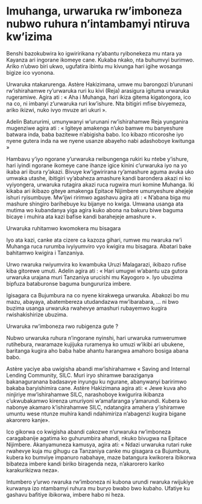 # Imuhanga, urwaruka rw’imboneza nubwo ruhura n’intambamyi ntiruva kw’izima

Benshi bazokubwira ko igwiririkana ry’abantu ryibonekeza mu ntara ya Kayanza ari ingorane ikomeye cane. Kukaba nkako, nta buhumvyi burimwo. Ariko n’ubwo biri ukwo, ugufatira ibintu mu kivunga hari igihe wosanga bigize ico vyonona.

Urwaruka ntakarurenga. Astère Hakizimana, umwe mu barongozi b’urunani rw’ishirahamwe ry’urwaruka ruri ku kivi (Reja) arasigura igituma urwaruka rugeramiwe. Agira ati : « Aha i Muhanga, hari ikiza gitema kigatongora, ico na co, ni imbanyi z’urwaruka ruri kw’ishure. Nta bitigiri mfise bivyemeza, ariko ikizwi, nuko ivyo mvuze ari ukuri ».

Adelin Batururimi, umunywanyi w’urunani rw’ishirahamwe Reja yunganira mugenziwe agira ati : « Igiteye amakenga n’uko bamwe mu banyeshure batwara inda, baba bazitewe n’abigisha babo. Ico kibazo nticoroshe iyo nyene gutera inda na we nyene usanze abayeho nabi adashoboye kwitunga »

Hambavu y’iyo ngorane y’urwaruka rwibungenga rukiri ku ntebe y’ishure, hari iyindi ngorane ikomeye cane ihanze igice kinini c’urwaruka iyo na yo ikaba ari ibura ry’akazi. Bivuye kw’igwirirana ry’amashure aguma avuka uko umwaka utashe, ibitigiri vy’abaheza amashure kandi barondera akazi ni ko vyiyongera, urwaruka rutagira akazi ruca rugwira muri komine Muhanga. Iki kikaba ari ikibazo giteye amakenga Epitace Nijimbere umunyeshure ahejeje ishuri ryisumbuye. Mw’ijwi ririmwo agashavu agira ati : « N’abana biga mu mashure shingiro barihebuye ku bijanye no kwiga. Umwana usanga ata mutima wo kubandanya yiga agira kuko abona na bakuru biwe baguma bicaye i muhira ata kazi bafise kandi barahejeje amashure ».

Urwaruka ruhitamwo kwomokera mu bisagara

Iyo ata kazi, canke ata cizere ca kazoza gihari, rumwe mu rwaruka rw’i Muhanga ruca rurumba ivyiyumviro vyo kwigira mu bisagara. Abatari bake bahitamwo kwigira i Tanzaniya.

Urwo rwaruka rwiyumvira ko kwambuka Uruzi Malagarazi, ikibazo rufise kiba gitorewe umuti. Adelin agira ati : « Hari umugwi w’abantu uza gutora urwaruka urajana muri Tanzaniya urucishi mu Kayogoro ». Iyo ubuzima bipfuza bataburonse baguma bungururiza imbere.

Igisagara ca Bujumbura na co nyene kirakwega urwaruka. Abakozi bo mu mazu, abayaya, abatembereza utudandazwa mw’ibarabara, … ni bwo buzima usanga urwaruka rwahevye amashuri rubayemwo kugira rwishakishirize ubuzima.

Urwaruka rw’imboneza rwo rubigenza gute ?

Nubwo urwaruka ruhura n’ingorane nyinshi, hari urwaruka rumwerumwe rutihebura, rwaramaze kujijuka ruramenya ko umuzi w’ikibi ari ubukene, baritanga kugira aho baba habe ahantu harangwa amahoro bosiga abana babo.

Astère yaciye aba uwigisha abandi mw’ishirahamwe « Saving and Internal Lending Community, SILC. Muri iryo shiramwe baraziganya bakanaguranana badasavye inyungu ku ngurane, abanywanyi baririmwo bakaba baryishimira cane. Astère Hakizimana agira ati: « Jewe kuva aho ninjiriye mw’ishirahamwe SILC, narashoboye kwigurira ikibanza c’ukwubakamwo kirenza umuriyoni w’amafaranga y’amarundi. Kubera ko nabonye akamaro k’ishirahamwe SILC, ndatangira amahera y’ishiramwe umuntu wese ntunze muhira kandi ndahimiriza n’abagenzi kugira bigane akarorero kanje».

Ico gikorwa co kwigisha abandi cakozwe n’urwaruka rw’imboneza caragabanije agatima ko guhurumbira ahandi, nkuko bivugwa na Epitace Nijimbere. Akanyamuneza kamusya, agira ati: « Ndazi urwaruka rutari ruke rwahevye kuja mu gihugu ca Tanzaniya canke mu gisagara ca Bujumbura, kubera ko bumviye impanuro nabahaye, maze batangura kwikorera ibikorwa bibateza imbere kandi biriko biragenda neza, n’akarorero kariko karakurikizwa neza».

Intumbero y’urwo rwaruka rw’imboneza ni kubona urundi rwaruka rwijukiye kurwanya izo ntambamyi ruhura mu buryo bwabo bwo kubaho. Ufatiye ku gashavu bafitiye ibikorwa, imbere habo ni heza.
